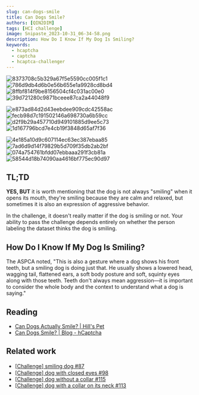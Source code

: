 ```yaml
---
slug: can-dogs-smile
title: Can Dogs Smile?
authors: [QIN2DIM]
tags: [HCI challenge]
image: Snipaste_2023-10-31_06-34-58.png
description: How Do I Know If My Dog Is Smiling?
keywords: 
  - hcaptcha
  - captcha
  - hcaptca-challenger
---
```


![8373708c5b329a67f5e5590cc005f1c1](https://user-images.githubusercontent.com/62018067/191719203-c559cb80-30be-410a-826c-4e1e26e72a1a.png) ![786d9db4d6b0e56b655e1a9928cd8bd4](https://r2-datalake.echosec.top/blog-obs/2023/10/786d9db4d6b0e56b655e1a9928cd8bd4.png) ![8ffbf814f9be8156504cf4c031ac00e0](https://user-images.githubusercontent.com/62018067/191719892-65d76e4a-66f2-4486-9e69-28a5e93cc54c.png)![39d721280c9871bceee87ca2a44048f9](https://r2-datalake.echosec.top/blog-obs/2023/10/39d721280c9871bceee87ca2a44048f9.png)

![e873ad84d2d43eebdee909cdc42558ac](https://r2-datalake.echosec.top/blog-obs/2023/10/e873ad84d2d43eebdee909cdc42558ac.png) ![fecb98d7c191502146a698730a6b59cc](https://r2-datalake.echosec.top/blog-obs/2023/10/fecb98d7c191502146a698730a6b59cc.png) ![d2f9b29a457710d949101885d9ee5c73](https://r2-datalake.echosec.top/blog-obs/2023/10/d2f9b29a457710d949101885d9ee5c73.png) ![1d167796bcd7e4cb19f3848d65af7f36](https://r2-datalake.echosec.top/blog-obs/2023/10/1d167796bcd7e4cb19f3848d65af7f36.png)

![4e185a10d9c607114ec63ec387ebaa85](https://r2-datalake.echosec.top/blog-obs/2023/10/4e185a10d9c607114ec63ec387ebaa85.png) ![7ad6d9d14f79829b5d709f35db2ab2bf](https://user-images.githubusercontent.com/62018067/191720723-5f55fe14-e37d-4eff-8b65-cb6088201ed5.png) ![074a754761bfdd07ebbaaa291f3cb81a](https://r2-datalake.echosec.top/blog-obs/2023/10/074a754761bfdd07ebbaaa291f3cb81a.png) ![58544d18b74090aa4616bf775ec90d97](https://user-images.githubusercontent.com/62018067/191720941-70319041-82e3-4194-ab79-9dab8b23a954.png)

## TL;TD

**YES, BUT** it is worth mentioning that the dog is not always "smiling" when it opens its mouth, they're smiling because they are calm and relaxed, but sometimes it is also an expression of aggressive behavior.

In the challenge, it doesn't really matter if the dog is smiling or not. Your ability to pass the challenge depends entirely on whether the person labeling the dataset thinks the dog is smiling.

## How Do I Know If My Dog Is Smiling?

The ASPCA noted, "This is also a gesture where a dog shows his front teeth, but a smiling dog is doing just that. He usually shows a lowered head, wagging tail, flattened ears, a soft body posture and soft, squinty eyes along with those teeth. Teeth don't always mean aggression—it is important to consider the whole body and the context to understand what a dog is saying."

## Reading

- [Can Dogs Actually Smile? | Hill's Pet](https://www.hillspet.com/dog-care/behavior-appearance/can-dogs-smile)
- [Can Dogs Smile? | Blog - hCaptcha](https://www.hcaptcha.com/post/can-dogs-smile)

## Related work

- [[Challenge] smiling ԁog #87](https://github.com/QIN2DIM/hcaptcha-challenger/issues/87)
- [[Challenge] dog with closed eyes #98](https://github.com/QIN2DIM/hcaptcha-challenger/issues/98)
- [[Challenge] dog without a collar #115](https://github.com/QIN2DIM/hcaptcha-challenger/issues/115)
- [[Challenge] dog with a collar on its neck #113](https://github.com/QIN2DIM/hcaptcha-challenger/issues/113)

